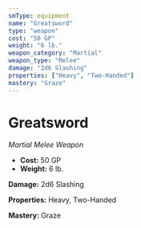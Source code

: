 ```yaml
---
smType: equipment
name: "Greatsword"
type: "weapon"
cost: "50 GP"
weight: "6 lb."
weapon_category: "Martial"
weapon_type: "Melee"
damage: "2d6 Slashing"
properties: ["Heavy", "Two-Handed"]
mastery: "Graze"
---
```


# Greatsword
*Martial Melee Weapon*

- **Cost:** 50 GP
- **Weight:** 6 lb.

**Damage:** 2d6 Slashing

**Properties:** Heavy, Two-Handed

**Mastery:** Graze
